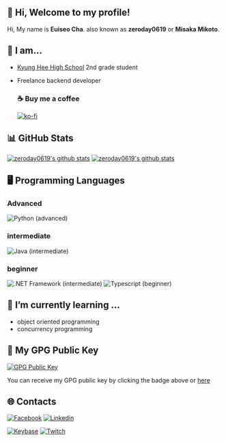 ## 👋 Hi, Welcome to my profile!

Hi, My name is **Euiseo Cha**. also known as **zeroday0619** or **Misaka Mikoto**.

## 🙋 I am...
* [Kyung Hee High School](http://www.kyungheeboy.hs.kr) 2nd grade student
* Freelance backend developer

  ### ☕ Buy me a coffee
  [![ko-fi](https://www.ko-fi.com/img/githubbutton_sm.svg)](https://ko-fi.com/I2I02G9E1)

## 📊 GitHub Stats
[![zeroday0619's github stats](https://github-readme-stats.vercel.app/api?username=MisakaMikoto0502&show_icons=true&hide_border=true)](https://github.com/MisakaMikoto0502)
[![zeroday0619's github stats](https://github-readme-stats.vercel.app/api/top-langs/?username=MisakaMikoto0502&show_icons=true&hide_border=true&title_color=004386&icon_color=004386&layout=compact)](https://github.com/MisakaMikoto0502)


## 🖥️ Programming Languages
### **Advanced**
![Python (advanced)](https://img.shields.io/badge/Python-advanced-green?style=for-the-badge&logo=python)

### **intermediate**
![Java (intermediate)](https://img.shields.io/badge/java-intermediate-orange?style=for-the-badge&logo=java)

### **beginner**
![.NET Framework (intermediate)](https://img.shields.io/badge/.NET%20Framework-beginner-blue?style=for-the-badge&logo=.Net)
![Typescript (beginner)](https://img.shields.io/badge/Typescript-beginner-blue?style=for-the-badge&logo=typescript)

## 🌱 **I’m currently learning ...**
- object oriented programming
- concurrency programming

## 🔑 My GPG Public Key
[![GPG Public Key](https://img.shields.io/badge/GPG%20Fingerprint-2DB5DF6978DE9BFB4654274BB6E66720C73BE89F-green?style=for-the-badge)](https://keys.openpgp.org/vks/v1/by-fingerprint/2DB5DF6978DE9BFB4654274BB6E66720C73BE89F)

You can receive my GPG public key by clicking the badge above or [here](https://keys.openpgp.org/vks/v1/by-fingerprint/2DB5DF6978DE9BFB4654274BB6E66720C73BE89F)


## 🌐 **Contacts**
[![Facebook](https://img.shields.io/badge/Facebook-Euiseo%20Cha-lightgrey?style=for-the-badge&logo=facebook)](https://www.facebook.com/zeroday0619/)
[![Linkedin](https://img.shields.io/badge/Linkedin-Euiseo%20Cha-lightgrey?style=for-the-badge&logo=linkedin)](https://www.linkedin.com/in/euiseo-cha-870585189)

[![Keybase](https://img.shields.io/badge/Keybase-zeroday0619-lightgrey?style=for-the-badge&logo=keybase)](https://keybase.io/zeroday0619)
[![Twitch](https://img.shields.io/badge/Twitch-zeroday0619-lightgrey?style=for-the-badge&logo=twitch)](https://www.twitch.tv/zeroday0619)


<!--
**zeroday0619/zeroday0619** is a ✨ _special_ ✨ repository because its `README.md` (this file) appears on your GitHub profile.

Here are some ideas to get you started:

- 🔭 I’m currently working on ...
- 🌱 I’m currently learning ...
- 👯 I’m looking to collaborate on ...
- 🤔 I’m looking for help with ...
- 💬 Ask me about ...
- 📫 How to reach me: ...
- 😄 Pronouns: ...
- ⚡ Fun fact: ...
-->
